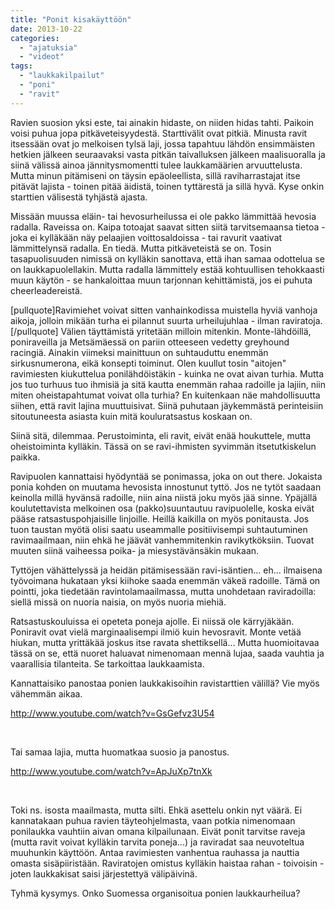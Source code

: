 ```yaml
---
title: "Ponit kisakäyttöön"
date: 2013-10-22
categories: 
  - "ajatuksia"
  - "videot"
tags: 
  - "laukkakilpailut"
  - "poni"
  - "ravit"
---
```


Ravien suosion yksi este, tai ainakin hidaste, on niiden hidas tahti. Paikoin voisi puhua jopa pitkäveteisyydestä. Starttivälit ovat pitkiä. Minusta ravit itsessään ovat jo melkoisen tylsä laji, jossa tapahtuu lähdön ensimmäisten hetkien jälkeen seuraavaksi vasta pitkän taivalluksen jälkeen maalisuoralla ja siinä välissä ainoa jännitysmomentti tulee laukkamäärien arvuuttelusta. Mutta minun pitämiseni on täysin epäoleellista, sillä raviharrastajat itse pitävät lajista - toinen pitää äidistä, toinen tyttärestä ja sillä hyvä. Kyse onkin starttien välisestä tyhjästä ajasta.

<!--more-->

Missään muussa eläin- tai hevosurheilussa ei ole pakko lämmittää hevosia radalla. Raveissa on. Kaipa totoajat saavat sitten siitä tarvitsemaansa tietoa - joka ei kylläkään näy pelaajien voittosaldoissa - tai ravurit vaativat lämmittelynsä radalla. En tiedä. Mutta pitkäveteistä se on. Tosin tasapuolisuuden nimissä on kylläkin sanottava, että ihan samaa odottelua se on laukkapuolellakin. Mutta radalla lämmittely estää kohtuullisen tehokkaasti muun käytön - se hankaloittaa muun tarjonnan kehittämistä, jos ei puhuta cheerleadereistä.

\[pullquote\]Ravimiehet voivat sitten vanhainkodissa muistella hyviä vanhoja aikoja, jolloin mikään turha ei pilannut suurta urheilujuhlaa - ilman raviratoja.\[/pullquote\] Välien täyttämistä yritetään milloin mitenkin. Monte-lähdöillä, poniraveilla ja Metsämäessä on pariin otteeseen vedetty greyhound racingiä. Ainakin viimeksi mainittuun on suhtauduttu enemmän sirkusnumerona, eikä konsepti toiminut. Olen kuullut tosin "aitojen" ravimiesten kiukuttelua ponilähdöistäkin - kuinka ne ovat aivan turhia. Mutta jos tuo turhuus tuo ihmisiä ja sitä kautta enemmän rahaa radoille ja lajiin, niin miten oheistapahtumat voivat olla turhia? En kuitenkaan näe mahdollisuutta siihen, että ravit lajina muuttuisivat. Siinä puhutaan jäykemmästä perinteisiin sitoutuneesta asiasta kuin mitä kouluratsastus koskaan on.

Siinä sitä, dilemmaa. Perustoiminta, eli ravit, eivät enää houkuttele, mutta oheistoiminta kylläkin. Tässä on se ravi-ihmisten syvimmän itsetutkiskelun paikka.

Ravipuolen kannattaisi hyödyntää se ponimassa, joka on out there. Jokaista ponia kohden on muutama hevosista innostunut tyttö. Jos ne tytöt saadaan keinolla millä hyvänsä radoille, niin aina niistä joku myös jää sinne. Ypäjällä koulutettavista melkoinen osa (pakko)suuntautuu ravipuolelle, koska eivät pääse ratsastuspohjaisille linjoille. Heillä kaikilla on myös ponitausta. Jos tuon taustan myötä olisi saatu useammalle positiivisempi suhtautuminen ravimaailmaan, niin ehkä he jäävät vanhemmitenkin ravikytköksiin. Tuovat muuten siinä vaiheessa poika- ja miesystävänsäkin mukaan.

Tyttöjen vähättelyssä ja heidän pitämisessään ravi-isäntien... eh... ilmaisena työvoimana hukataan yksi kiihoke saada enemmän väkeä radoille. Tämä on pointti, joka tiedetään ravintolamaailmassa, mutta unohdetaan raviradoilla: siellä missä on nuoria naisia, on myös nuoria miehiä.

Ratsastuskouluissa ei opeteta poneja ajolle. Ei niissä ole kärryjäkään. Poniravit ovat vielä marginaalisempi ilmiö kuin hevosravit. Monte vetää hiukan, mutta yrittäkää joskus itse ravata shettiksellä... Mutta huomioitavaa tässä on se, että nuoret haluavat nimenomaan mennä lujaa, saada vauhtia ja vaarallisia tilanteita. Se tarkoittaa laukkaamista.

Kannattaisiko panostaa ponien laukkakisoihin ravistarttien välillä? Vie myös vähemmän aikaa.

http://www.youtube.com/watch?v=GsGefvz3U54

 

Tai samaa lajia, mutta huomatkaa suosio ja panostus.

http://www.youtube.com/watch?v=ApJuXp7tnXk

 

Toki ns. isosta maailmasta, mutta silti. Ehkä asettelu onkin nyt väärä. Ei kannatakaan puhua ravien täyteohjelmasta, vaan potkia nimenomaan ponilaukka vauhtiin aivan omana kilpailunaan. Eivät ponit tarvitse raveja (mutta ravit voivat kylläkin tarvita poneja...) ja raviradat saa neuvoteltua muuhunkin käyttöön. Antaa ravimiesten vanhentua rauhassa ja nauttia omasta sisäpiiristään. Raviratojen omistus kylläkin haistaa rahan - toivoisin - joten laukkakisat saisi järjestettyä välipäivinä.

Tyhmä kysymys. Onko Suomessa organisoitua ponien laukkaurheilua?
